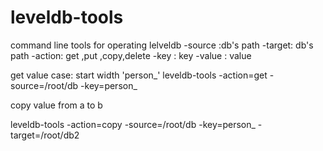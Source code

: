 # leveldb-tools
command line tools for operating lelveldb
-source :db's path
-target: db's path
-action: get ,put ,copy,delete
-key : key 
-value : value

get value case: start width 'person_'
leveldb-tools -action=get -source=/root/db -key=person_

copy value from a to b

leveldb-tools -action=copy -source=/root/db -key=person_  -target=/root/db2


